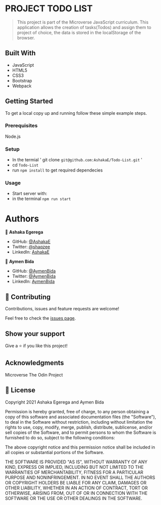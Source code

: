 # PROJECT TODO LIST

> This project is part of the Microverse JavaScript curriculum. This application allows the creation of tasks(Todos) and assign them to project of choice, the data is stored in the localStorage of the browser.

## Built With

- JavaScript
- HTML5
- CSS3
- Bootstrap
- Webpack

## Getting Started

To get a local copy up and running follow these simple example steps.

### Prerequisites

Node.js

### Setup

- In the termial ' git clone `git@github.com:AshakaE/Todo-List.git` '
- cd `Todo-List` 
- run `npm install` to get required dependecies

### Usage

- Start server with:
- in the terminal `npm run start`

# Authors

👤 **Ashaka Egerega**

- GitHub: [@AshakaE](https://github.com/AshakaE)
- Twitter: [@shaqzee](https://twitter.com/shaqzee_)
- LinkedIn: [AshakaE](https://www.linkedin.com/in/AshakaE/)

👤 **Aymen Bida**

- GitHub: [@AymenBida](https://github.com/AymenBida)
- Twitter: [@AymenBida](https://twitter.com/AymenBida)
- LinkedIn: [AymenBida](https://www.linkedin.com/in/aymenbida/)

## 🤝 Contributing

Contributions, issues and feature requests are welcome!

Feel free to check the [issues page](https://github.com/AshakaE/Todo-List/issues).

## Show your support

Give a ⭐️ if you like this project!

## Acknowledgments

Microverse
The Odin Project

## 📝 License

Copyright 2021 Ashaka Egerega and Aymen Bida

Permission is hereby granted, free of charge, to any person obtaining a copy of this software and associated documentation files (the "Software"), to deal in the Software without restriction, including without limitation the rights to use, copy, modify, merge, publish, distribute, sublicense, and/or sell copies of the Software, and to permit persons to whom the Software is furnished to do so, subject to the following conditions:

The above copyright notice and this permission notice shall be included in all copies or substantial portions of the Software.

THE SOFTWARE IS PROVIDED "AS IS", WITHOUT WARRANTY OF ANY KIND, EXPRESS OR IMPLIED, INCLUDING BUT NOT LIMITED TO THE WARRANTIES OF MERCHANTABILITY, FITNESS FOR A PARTICULAR PURPOSE AND NONINFRINGEMENT. IN NO EVENT SHALL THE AUTHORS OR COPYRIGHT HOLDERS BE LIABLE FOR ANY CLAIM, DAMAGES OR OTHER LIABILITY, WHETHER IN AN ACTION OF CONTRACT, TORT OR OTHERWISE, ARISING FROM, OUT OF OR IN CONNECTION WITH THE SOFTWARE OR THE USE OR OTHER DEALINGS IN THE SOFTWARE.

